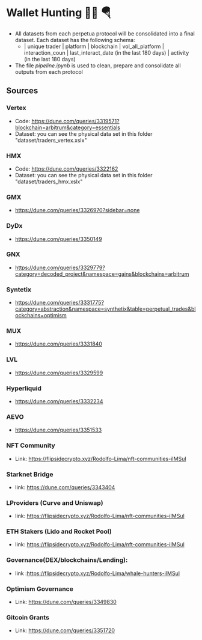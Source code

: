 # Wallet Hunting 🕵🏻 🪂 

* All datasets from each perpetua protocol will be consolidated into a final dataset. Each dataset has the following schema:
    - | unique trader | platform | blockchain | vol_all_platform | interaction_coun | last_interact_date (in the last 180 days) | activity (in the last 180 days)
* The file *pipeline.ipynb* is used to clean, prepare and consolidate all outputs from each protocol

## Sources
### Vertex
* Code: https://dune.com/queries/3319571?blockchain=arbitrum&category=essentials
* Dataset: you can see the physical data set in this folder "dataset/traders_vertex.xslx"

### HMX
* Code: https://dune.com/queries/3322162
* Dataset: you can see the physical data set in this folder "dataset/traders_hmx.xslx"

### GMX
* https://dune.com/queries/3326970?sidebar=none

### DyDx
* https://dune.com/queries/3350149

### GNX
* https://dune.com/queries/3329779?category=decoded_project&namespace=gains&blockchains=arbitrum

### Syntetix
* https://dune.com/queries/3331775?category=abstraction&namespace=synthetix&table=perpetual_trades&blockchains=optimism

### MUX
* https://dune.com/queries/3331840

### LVL
* https://dune.com/queries/3329599
  
###  Hyperliquid
* https://dune.com/queries/3332234

### AEVO
* https://dune.com/queries/3351533

### NFT Community
* Link: https://flipsidecrypto.xyz/Rodolfo-Lima/nft-communities-iIMSul

### Starknet Bridge
* link: https://dune.com/queries/3343404

### LProviders (Curve and Uniswap)
* link: https://flipsidecrypto.xyz/Rodolfo-Lima/nft-communities-iIMSul

### ETH Stakers (Lido and Rocket Pool)
* link: https://flipsidecrypto.xyz/Rodolfo-Lima/nft-communities-iIMSul

### Governance(DEX/blockchains/Lending):
* link :https://flipsidecrypto.xyz/Rodolfo-Lima/whale-hunters-iIMSul

### Optimism Governance
* Link: https://dune.com/queries/3349830

### Gitcoin Grants
* Link: https://dune.com/queries/3351720
